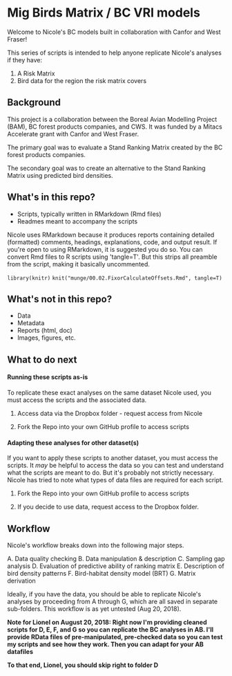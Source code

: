 # Mig Birds Matrix / BC VRI models

Welcome to Nicole's BC models built in collaboration with Canfor and West Fraser!

This series of scripts is intended to help anyone replicate Nicole's analyses if they have: 
1. A Risk Matrix
2. Bird data for the region the risk matrix covers

## Background

This project is a collaboration between the Boreal Avian Modelling Project (BAM), BC forest products companies, and CWS. It was funded by a Mitacs Accelerate grant with Canfor and West Fraser. 

The primary goal was to evaluate a Stand Ranking Matrix created by the BC forest products companies. 

The secondary goal was to create an alternative to the Stand Ranking Matrix using predicted bird densities. 

## What's in this repo?

* Scripts, typically written in RMarkdown (Rmd files)
* Readmes meant to accompany the scripts

Nicole uses RMarkdown because it produces reports containing detailed (formatted) comments, headings, explanations, code, and output result. If you're open to using RMarkdown, it is suggested you do so. You can convert Rmd files to R scripts using 'tangle=T'. But this strips all preamble from the script, making it basically uncommented. 

`library(knitr)`
`knit("munge/00.02.FixorCalculateOffsets.Rmd", tangle=T)`


## What's not in this repo?

* Data
* Metadata
* Reports (html, doc)
* Images, figures, etc. 


## What to do next

#### Running these scripts as-is

To replicate these exact analyses on the same dataset Nicole used, you must access the scripts and the associated data. 

1. Access data via the Dropbox folder - request access from Nicole 

2. Fork the Repo into your own GitHub profile to access scripts


#### Adapting these analyses for other dataset(s)

If you want to apply these scripts to another dataset, you must access the scripts. It *may* be helpful to access the data so you can test and understand what the scripts are meant to do. But it's probably not strictly necessary. Nicole has tried to note what types of data files are required for each script. 

1. Fork the Repo into your own GitHub profile to access scripts

2. If you decide to use data, request access to the Dropbox folder. 


## Workflow

Nicole's workflow breaks down into the following major steps. 

A. Data quality checking
B. Data manipulation & description
C. Sampling gap analysis
D. Evaluation of predictive ability of ranking matrix
E. Description of bird density patterns
F. Bird-habitat density model (BRT)
G. Matrix derivation


Ideally, if you have the data, you should be able to replicate Nicole's analyses by proceeding from A through G, which are all saved in separate sub-folders. This workflow is as yet untested (Aug 20, 2018). 

**Note for Lionel on August 20, 2018: Right now I'm providing cleaned scripts for D, E, F, and G so you can replicate the BC analyses in AB. I'll provide RData files of pre-manipulated, pre-checked data so you can test my scripts and see how they work. Then you can adapt for your AB datafiles**

**To that end, Lionel, you should skip right to folder D**





